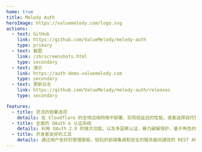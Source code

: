 ```yaml
---
home: true
title: Melody Auth
heroImage: https://valuemelody.com/logo.svg
actions:
  - text: GitHub
    link: https://github.com/ValueMelody/melody-auth
    type: primary
  - text: 截图
    link: /zh/screenshots.html
    type: secondary
  - text: 演示
    link: https://auth-demo.valuemelody.com
    type: secondary
  - text: 更新日志
    link: https://github.com/ValueMelody/melody-auth/releases
    type: secondary

features:
  - title: 灵活的部署选项
    details: 在 Cloudflare 的全球边缘网络中部署，实现低延迟的性能，或者选择自托管 Node.js 环境，搭配 Redis 和 PostgreSQL 以获得对基础设施的最大控制。
  - title: 全面的 OAuth & 认证系统
    details: 利用 OAuth 2.0 的强大功能，以及多因素认证、暴力破解保护、基于角色的访问控制和无缝的用户授权流程等高级功能。
  - title: 开发者友好的工具
    details: 通过用户友好的管理面板、轻松的前端集成和安全的服务器间通信的 REST API 简化你的工作流程。
---
```

